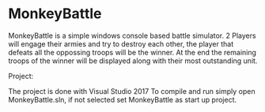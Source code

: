 # MonkeyBattle
MonkeyBattle is a simple windows console based battle simulator. 
2 Players will engage their armies and try to destroy each other, the player that defeats all the oppossing troops will be the winner. 
At the end the remaining troops of the winner will be displayed along with their most outstanding unit. 

Project:

The project is done with Visual Studio 2017 
To compile and run simply open MonkeyBattle.sln, if not selected set MonkeyBattle as start up project. 
